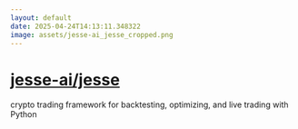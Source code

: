 ```yaml
---
layout: default
date: 2025-04-24T14:13:11.348322
image: assets/jesse-ai_jesse_cropped.png
---
```


# [jesse-ai/jesse](https://github.com/jesse-ai/jesse)

crypto trading framework for backtesting, optimizing, and live trading with Python
